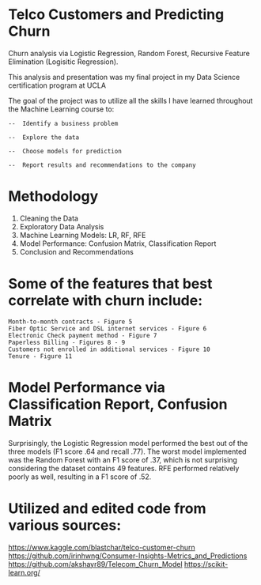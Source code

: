 # Telco Customers and Predicting Churn
Churn analysis via Logistic Regression, Random Forest, Recursive Feature Elimination (Logisitic Regression).

This analysis and presentation was my final project in my Data Science certification program at UCLA

 The goal of the project was to utilize all the skills I have learned throughout the Machine Learning course to:
	
	-- 	Identify a business problem
	
	-- 	Explore the data
	
	-- 	Choose models for prediction
	
	-- 	Report results and recommendations to the company
	
	
# Methodology
1. Cleaning the Data
2. Exploratory Data Analysis
3. Machine Learning Models: LR, RF, RFE
4. Model Performance: Confusion Matrix, Classification Report
5. Conclusion and Recommendations


# Some of the features that best correlate with churn include:
	Month-to-month contracts - Figure 5
	Fiber Optic Service and DSL internet services - Figure 6
	Electronic Check payment method - Figure 7
	Paperless Billing - Figures 8 - 9
	Customers not enrolled in additional services - Figure 10
	Tenure - Figure 11


# Model Performance via Classification Report, Confusion Matrix
Surprisingly, the Logistic Regression model performed the best out of the three models (F1 score .64 and recall .77). The worst model implemented was the Random Forest with an F1 score of .37, which is not surprising considering the dataset contains 49 features. RFE performed relatively poorly as well, resulting in a F1 score of .52.


# Utilized and edited code from various sources:
https://www.kaggle.com/blastchar/telco-customer-churn
https://github.com/irinhwng/Consumer-Insights-Metrics_and_Predictions
https://github.com/akshayr89/Telecom_Churn_Model
https://scikit-learn.org/
